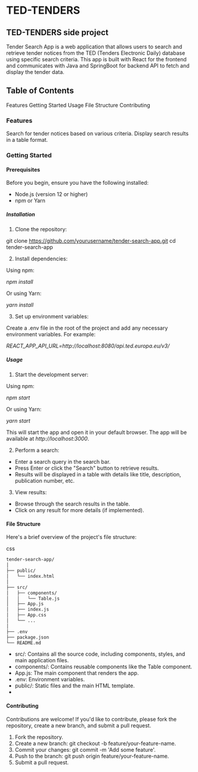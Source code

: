 # TED-TENDERS
## TED-TENDERS side project
Tender Search App is a web application that allows users to search and retrieve tender notices from the TED (Tenders Electronic Daily) database using specific search criteria. This app is built with React for the frontend and communicates with Java and SpringBoot for backend API to fetch and display the tender data.
## Table of Contents
Features
Getting Started
Usage
File Structure
Contributing
### Features
Search for tender notices based on various criteria.
Display search results in a table format.
### Getting Started
#### Prerequisites
Before you begin, ensure you have the following installed:

* Node.js (version 12 or higher)
* npm or Yarn
##### Installation
1. Clone the repository:

git clone https://github.com/yourusername/tender-search-app.git
cd tender-search-app

2. Install dependencies:

Using npm:

*npm install*

Or using Yarn:

*yarn install*

3. Set up environment variables:

Create a .env file in the root of the project and add any necessary environment variables. For example:

*REACT_APP_API_URL=http://localhost:8080/api.ted.europa.eu/v3/*

##### Usage
1. Start the development server:

Using npm:

*npm start*

Or using Yarn:

*yarn start*

This will start the app and open it in your default browser. The app will be available at *http://localhost:3000*.

2. Perform a search:

* Enter a search query in the search bar.
* Press Enter or click the "Search" button to retrieve results.
* Results will be displayed in a table with details like title, description, publication number, etc.
3. View results:

* Browse through the search results in the table.
* Click on any result for more details (if implemented).
#### File Structure
Here's a brief overview of the project's file structure:

css
```bash
tender-search-app/
│
├── public/
│   └── index.html
│
├── src/
│   ├── components/
│   │   └── Table.js
│   ├── App.js
│   ├── index.js
│   ├── App.css
│   └── ...
│
├── .env
├── package.json
└── README.md
```
* src/: Contains all the source code, including components, styles, and main application files.
* components/: Contains reusable components like the Table component.
* App.js: The main component that renders the app.
* .env: Environment variables.
* public/: Static files and the main HTML template.
* 
#### Contributing
Contributions are welcome! If you'd like to contribute, please fork the repository, create a new branch, and submit a pull request.

1. Fork the repository.
2. Create a new branch: git checkout -b feature/your-feature-name.
3. Commit your changes: git commit -m 'Add some feature'.
4. Push to the branch: git push origin feature/your-feature-name.
5. Submit a pull request.


